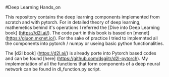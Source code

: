 #Deep Learning Hands_on

This repository contains the deep learning components implemented from scratch and with pytorch. 
For in detailed theory of deep learning, mathemetics behind it's operations I referred the [Dive into Deep Learning book] (https://d2l.ai/). The code part in this book is based on [mxnet] (https://gluon.mxnet.io/). For the sake of practice I tried to implemnted  all the components into pytorch / numpy or useing basic python functionalities.

The [d2l book] (https://d2l.ai/) is already porte into Pytorch based codes and can be found [here] (https://github.com/dsgiitr/d2l-pytorch). My implementation of all the functions that form components of a deep neural network can be found in dl_function.py script.
